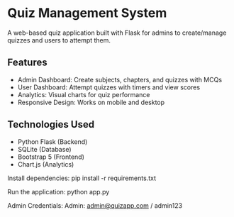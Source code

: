 # Quiz Management System

A web-based quiz application built with Flask for admins to create/manage quizzes and users to attempt them.

## Features
- Admin Dashboard: Create subjects, chapters, and quizzes with MCQs
- User Dashboard: Attempt quizzes with timers and view scores
- Analytics: Visual charts for quiz performance
- Responsive Design: Works on mobile and desktop

## Technologies Used
- Python Flask (Backend)
- SQLite (Database)
- Bootstrap 5 (Frontend)
- Chart.js (Analytics)

Install dependencies:
pip install -r requirements.txt

Run the application:
python app.py

Admin Credentials:
Admin: admin@quizapp.com / admin123
